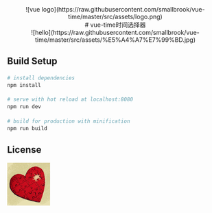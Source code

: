 <div align=center>
  ![vue logo](https://raw.githubusercontent.com/smallbrook/vue-time/master/src/assets/logo.png)
</div>

<div align=center>
# vue-time时间选择器
</div>

<div align=center>
![hello](https://raw.githubusercontent.com/smallbrook/vue-time/master/src/assets/%E5%A4%A7%E7%99%BD.jpg)
</div>

## Build Setup

``` bash
# install dependencies
npm install

# serve with hot reload at localhost:8080
npm run dev

# build for production with minification
npm run build

```

## License

![small brook](https://raw.githubusercontent.com/smallbrook/vue-time/master/src/assets/%E5%B0%8F%E5%B0%8F%E6%BA%AA.gif)
